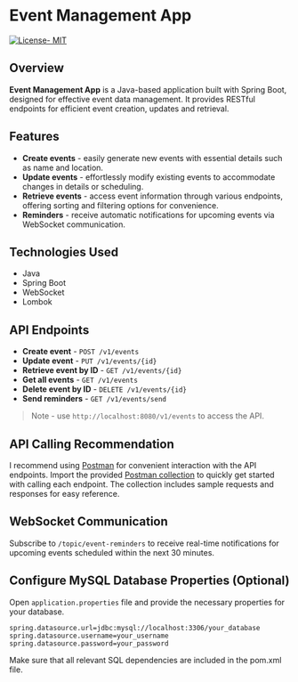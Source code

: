 # Event Management App

[![License- MIT](https://img.shields.io/badge/License-MIT-yellow.svg)](https://github.com/Yahavk94/Event-Management-App/blob/master/LICENSE)

## Overview

**Event Management App** is a Java-based application built with Spring Boot, designed for effective event data management. It provides RESTful endpoints for efficient event creation, updates and retrieval.

## Features

- **Create events** - easily generate new events with essential details such as name and location.
- **Update events** - effortlessly modify existing events to accommodate changes in details or scheduling.
- **Retrieve events** - access event information through various endpoints, offering sorting and filtering options for convenience.
- **Reminders** - receive automatic notifications for upcoming events via WebSocket communication.

## Technologies Used

- Java
- Spring Boot
- WebSocket
- Lombok

## API Endpoints

- **Create event** - `POST /v1/events`
- **Update event** - `PUT /v1/events/{id}`
- **Retrieve event by ID** - `GET /v1/events/{id}`
- **Get all events** - `GET /v1/events`
- **Delete event by ID** - `DELETE /v1/events/{id}`
- **Send reminders** - `GET /v1/events/send`

> Note - use `http://localhost:8080/v1/events` to access the API.

## API Calling Recommendation

I recommend using [Postman](https://www.postman.com/) for convenient interaction with the API endpoints. Import the provided [Postman collection](./postman/event_management_collection.json) to quickly get started with calling each endpoint. The collection includes sample requests and responses for easy reference.

## WebSocket Communication

Subscribe to `/topic/event-reminders` to receive real-time notifications for upcoming events scheduled within the next 30 minutes.

## Configure MySQL Database Properties (Optional)

Open `application.properties` file and provide the necessary properties for your database.

```properties
spring.datasource.url=jdbc:mysql://localhost:3306/your_database
spring.datasource.username=your_username
spring.datasource.password=your_password
```

Make sure that all relevant SQL dependencies are included in the pom.xml file.
